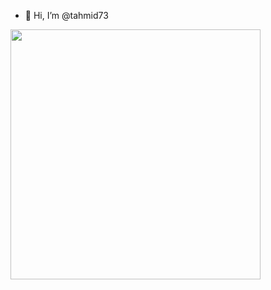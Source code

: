 - 👋 Hi, I’m @tahmid73

<!---
tahmid73/tahmid73 is a ✨ special ✨ repository because its `README.md` (this file) appears on your GitHub profile.
You can click the Preview link to take a look at your changes.
--->

<img src="https://wakatime.com/share/@b3e82c14-18c0-40f9-8224-4a82cd7ac53a/610f80b4-2965-4589-b2f9-98e5aaae9a5f.svg" height="400"/>
